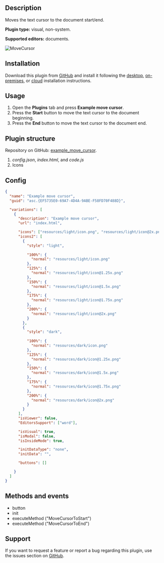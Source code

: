 ## Description

Moves the text cursor to the document start/end.

**Plugin type:** visual, non-system.

**Supported editors:** documents.

![MoveCursor](/assets/images/plugins/gifs/move-cursor.gif)

## Installation

Download this plugin from [GitHub](https://github.com/ONLYOFFICE/sdkjs-plugins/tree/master/example_move_cursor) and install it following the [desktop](../installing/onlyoffice-desktop-editors.md), [on-premises](../installing/onlyoffice-docs-on-premises.md), or [cloud](../installing/onlyoffice-cloud.md) installation instructions.

## Usage

1. Open the **Plugins** tab and press **Example move cursor**.
2. Press the **Start** button to move the text cursor to the document beginning.
3. Press the **End** button to move the text cursor to the document end.

## Plugin structure

Repository on GitHub: [example_move_cursor](https://github.com/ONLYOFFICE/sdkjs-plugins/tree/master/example_move_cursor).

1. *config.json*, *index.html*, and *code.js*
2. Icons

## Config

``` json
{
  "name": "Example move cursor",
  "guid": "asc.{EF5735E0-69A7-4D4A-9ABE-F58FD70F488D}",

  "variations": [
    {
      "description": "Example move cursor",
      "url": "index.html",

      "icons": ["resources/light/icon.png", "resources/light/icon@2x.png"],
      "icons2": [
        {
          "style": "light",
                    
          "100%": {
            "normal": "resources/light/icon.png"
          },
          "125%": {
            "normal": "resources/light/icon@1.25x.png"
          },
          "150%": {
            "normal": "resources/light/icon@1.5x.png"
          },
          "175%": {
            "normal": "resources/light/icon@1.75x.png"
          },
          "200%": {
            "normal": "resources/light/icon@2x.png"
          }
        },
        {
          "style": "dark",
                    
          "100%": {
            "normal": "resources/dark/icon.png"
          },
          "125%": {
            "normal": "resources/dark/icon@1.25x.png"
          },
          "150%": {
            "normal": "resources/dark/icon@1.5x.png"
          },
          "175%": {
            "normal": "resources/dark/icon@1.75x.png"
          },
          "200%": {
            "normal": "resources/dark/icon@2x.png"
          }
        }
      ],
      "isViewer": false,
      "EditorsSupport": ["word"],

      "isVisual": true,
      "isModal": false,
      "isInsideMode": true,

      "initDataType": "none",
      "initData": "",

      "buttons": []

    }
  ]
}
```

## Methods and events

- button
- init
- executeMethod ("MoveCursorToStart")
- executeMethod ("MoveCursorToEnd")

## Support

If you want to request a feature or report a bug regarding this plugin, use the issues section on [GitHub](https://github.com/ONLYOFFICE/sdkjs-plugins/issues).
